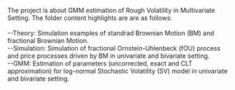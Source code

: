 The project is about GMM estimation of Rough Volatility in Multivariate Setting. The folder content highlights are are as follows:<br>
<br>
--Theory: Simulation examples of standrad Brownian Motion (BM) and fractional Brownian Motion.<br>
--Simulation: Simulation of fractional Ornstein-Uhlenbeck (fOU) process and price processes driven by BM in univariate and bivariate setting.<br>
--GMM: Estimation of parameters (uncorrected, exact and CLT approximation) for log-normal Stochastic Volatility (SV) model in univariate and bivariate setting. <br>



